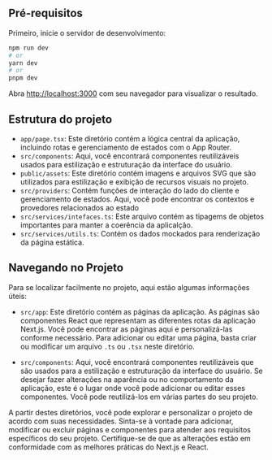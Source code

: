## Pré-requisitos

Primeiro, inicie o servidor de desenvolvimento:

```bash
npm run dev
# or
yarn dev
# or
pnpm dev
```

Abra [http://localhost:3000](http://localhost:3000) com seu navegador para visualizar o resultado.

## Estrutura do projeto

- `app/page.tsx`:  Este diretório contém a lógica central da aplicação, incluindo rotas e gerenciamento de estados com o App Router.
- `src/components`: Aqui, você encontrará componentes reutilizáveis usados para estilização e estruturação da interface do usuário.
- `public/assets`: Este diretório contém imagens e arquivos SVG que são utilizados para estilização e exibição de recursos visuais no projeto.
- `src/providers`: Contém funções de interação do lado do cliente e gerenciamento de estados. Aqui, você pode encontrar os contextos e provedores relacionados ao estado
- `src/services/intefaces.ts`: Este arquivo contém as tipagems de objetos importantes para manter a coerência da aplicalção.
- `src/services/utils.ts`: Contém os dados mockados para renderização da página estática.

## Navegando no Projeto

Para se localizar facilmente no projeto, aqui estão algumas informações úteis:

- `src/app`: Este diretório contém as páginas da aplicação. As páginas são componentes React que representam as diferentes rotas da aplicação Next.js. Você pode encontrar as páginas aqui e personalizá-las conforme necessário. Para adicionar ou editar uma página, basta criar ou modificar um arquivo `.ts` ou `.tsx` neste diretório.

- `src/components`: Aqui, você encontrará componentes reutilizáveis que são usados para a estilização e estruturação da interface do usuário. Se desejar fazer alterações na aparência ou no comportamento da aplicação, este é o lugar onde você pode adicionar ou editar esses componentes. Você pode reutilizá-los em várias partes do seu projeto.

A partir destes diretórios, você pode explorar e personalizar o projeto de acordo com suas necessidades. Sinta-se à vontade para adicionar, modificar ou excluir páginas e componentes para atender aos requisitos específicos do seu projeto. Certifique-se de que as alterações estão em conformidade com as melhores práticas do Next.js e React.

